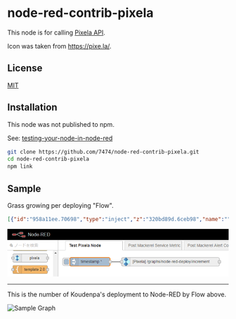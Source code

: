 # node-red-contrib-pixela

This node is for calling [Pixela API](https://pixe.la/).

Icon was taken from https://pixe.la/.

## License

[MIT](LICENSE)

## Installation

This node was not published to npm.

See: [testing-your-node-in-node-red](https://nodered.org/docs/creating-nodes/first-node#testing-your-node-in-node-red)

```sh
git clone https://github.com/7474/node-red-contrib-pixela.git
cd node-red-contrib-pixela
npm link
```

## Sample

Grass growing per deploying "Flow".

```json
[{"id":"958a11ee.70698","type":"inject","z":"320bd89d.6ceb98","name":"","topic":"","payload":"","payloadType":"date","repeat":"","crontab":"","once":true,"onceDelay":0.1,"x":110,"y":60,"wires":[["31e9654b.236eaa"]]},{"id":"31e9654b.236eaa","type":"pixela","z":"320bd89d.6ceb98","name":"","method":"PUT","path":"/graphs/node-red-deploy/increment","apiclient":"484e28be.3ea4e8","x":390,"y":60,"wires":[[]]},{"id":"484e28be.3ea4e8","type":"pixela-client","z":"","name":"pixela-config"}]
```

![Sample Flow](./docs/images/sample-flow.png)

----

This is the number of Koudenpa's deployment to Node-RED by Flow above.

![Sample Graph](https://pixe.la/v1/users/koudenpa/graphs/node-red-deploy)
